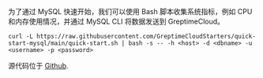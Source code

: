 
为了通过 MySQL 快速开始，我们可以使用 Bash 脚本收集系统指标，例如 CPU 和内存使用情况，并通过 MySQL CLI 将数据发送到 GreptimeCloud。

```shell
curl -L https://raw.githubusercontent.com/GreptimeCloudStarters/quick-start-mysql/main/quick-start.sh | bash -s -- -h <host> -d <dbname> -u <username> -p <password>
```

源代码位于 [Github](https://github.com/GreptimeCloudStarters/quick-start-mysql).
